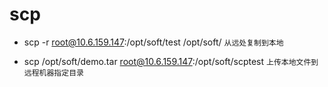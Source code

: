 # scp

- scp -r root@10.6.159.147:/opt/soft/test /opt/soft/ `从远处复制到本地`

- scp /opt/soft/demo.tar root@10.6.159.147:/opt/soft/scptest `上传本地文件到远程机器指定目录`
